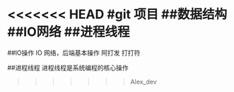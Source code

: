 <<<<<<< HEAD
#git 项目
##数据结构
##IO网络
##进程线程
=======
##IO操作
IO 网络，后端基本操作
阿打发
打打符

##进程线程
进程线程是系统编程的核心操作
>>>>>>> Alex_dev
